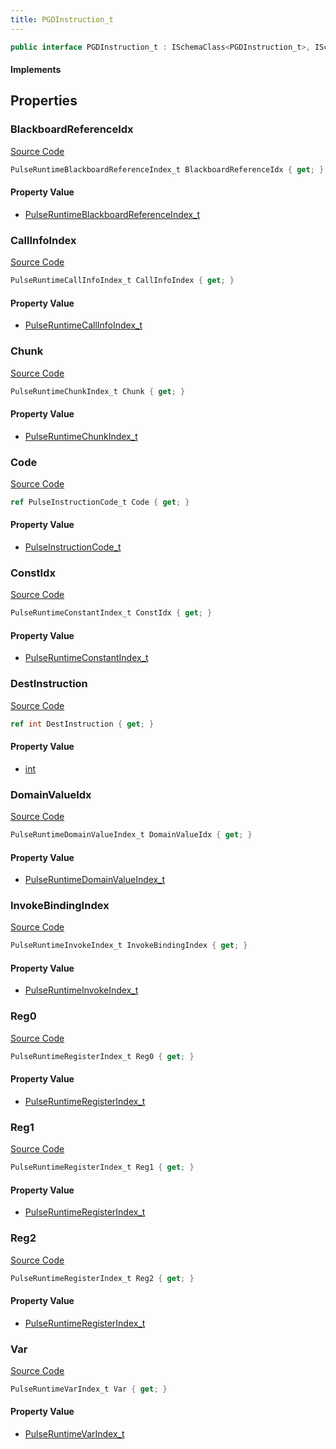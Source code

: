 ```yaml
---
title: PGDInstruction_t
---
```


```csharp
public interface PGDInstruction_t : ISchemaClass<PGDInstruction_t>, ISchemaField, ISchemaClass, INativeHandle
```

#### Implements

## Properties

### BlackboardReferenceIdx

[Source Code](https://github.com/swiftly-solution/swiftlys2/blob/main/managed/src/SwiftlyS2.Generated/Schemas/Interfaces/PGDInstruction_t.cs#L39)

```csharp
PulseRuntimeBlackboardReferenceIndex_t BlackboardReferenceIdx { get; }
```

#### Property Value

- [PulseRuntimeBlackboardReferenceIndex_t](/docs/api/shared/schemadefinitions/pulseruntimeblackboardreferenceindex_t)

### CallInfoIndex

[Source Code](https://github.com/swiftly-solution/swiftlys2/blob/main/managed/src/SwiftlyS2.Generated/Schemas/Interfaces/PGDInstruction_t.cs#L33)

```csharp
PulseRuntimeCallInfoIndex_t CallInfoIndex { get; }
```

#### Property Value

- [PulseRuntimeCallInfoIndex_t](/docs/api/shared/schemadefinitions/pulseruntimecallinfoindex_t)

### Chunk

[Source Code](https://github.com/swiftly-solution/swiftlys2/blob/main/managed/src/SwiftlyS2.Generated/Schemas/Interfaces/PGDInstruction_t.cs#L29)

```csharp
PulseRuntimeChunkIndex_t Chunk { get; }
```

#### Property Value

- [PulseRuntimeChunkIndex_t](/docs/api/shared/schemadefinitions/pulseruntimechunkindex_t)

### Code

[Source Code](https://github.com/swiftly-solution/swiftlys2/blob/main/managed/src/SwiftlyS2.Generated/Schemas/Interfaces/PGDInstruction_t.cs#L17)

```csharp
ref PulseInstructionCode_t Code { get; }
```

#### Property Value

- [PulseInstructionCode_t](/docs/api/shared/schemadefinitions/pulseinstructioncode_t)

### ConstIdx

[Source Code](https://github.com/swiftly-solution/swiftlys2/blob/main/managed/src/SwiftlyS2.Generated/Schemas/Interfaces/PGDInstruction_t.cs#L35)

```csharp
PulseRuntimeConstantIndex_t ConstIdx { get; }
```

#### Property Value

- [PulseRuntimeConstantIndex_t](/docs/api/shared/schemadefinitions/pulseruntimeconstantindex_t)

### DestInstruction

[Source Code](https://github.com/swiftly-solution/swiftlys2/blob/main/managed/src/SwiftlyS2.Generated/Schemas/Interfaces/PGDInstruction_t.cs#L31)

```csharp
ref int DestInstruction { get; }
```

#### Property Value

- [int](https://learn.microsoft.com/dotnet/api/system.int32)

### DomainValueIdx

[Source Code](https://github.com/swiftly-solution/swiftlys2/blob/main/managed/src/SwiftlyS2.Generated/Schemas/Interfaces/PGDInstruction_t.cs#L37)

```csharp
PulseRuntimeDomainValueIndex_t DomainValueIdx { get; }
```

#### Property Value

- [PulseRuntimeDomainValueIndex_t](/docs/api/shared/schemadefinitions/pulseruntimedomainvalueindex_t)

### InvokeBindingIndex

[Source Code](https://github.com/swiftly-solution/swiftlys2/blob/main/managed/src/SwiftlyS2.Generated/Schemas/Interfaces/PGDInstruction_t.cs#L27)

```csharp
PulseRuntimeInvokeIndex_t InvokeBindingIndex { get; }
```

#### Property Value

- [PulseRuntimeInvokeIndex_t](/docs/api/shared/schemadefinitions/pulseruntimeinvokeindex_t)

### Reg0

[Source Code](https://github.com/swiftly-solution/swiftlys2/blob/main/managed/src/SwiftlyS2.Generated/Schemas/Interfaces/PGDInstruction_t.cs#L21)

```csharp
PulseRuntimeRegisterIndex_t Reg0 { get; }
```

#### Property Value

- [PulseRuntimeRegisterIndex_t](/docs/api/shared/schemadefinitions/pulseruntimeregisterindex_t)

### Reg1

[Source Code](https://github.com/swiftly-solution/swiftlys2/blob/main/managed/src/SwiftlyS2.Generated/Schemas/Interfaces/PGDInstruction_t.cs#L23)

```csharp
PulseRuntimeRegisterIndex_t Reg1 { get; }
```

#### Property Value

- [PulseRuntimeRegisterIndex_t](/docs/api/shared/schemadefinitions/pulseruntimeregisterindex_t)

### Reg2

[Source Code](https://github.com/swiftly-solution/swiftlys2/blob/main/managed/src/SwiftlyS2.Generated/Schemas/Interfaces/PGDInstruction_t.cs#L25)

```csharp
PulseRuntimeRegisterIndex_t Reg2 { get; }
```

#### Property Value

- [PulseRuntimeRegisterIndex_t](/docs/api/shared/schemadefinitions/pulseruntimeregisterindex_t)

### Var

[Source Code](https://github.com/swiftly-solution/swiftlys2/blob/main/managed/src/SwiftlyS2.Generated/Schemas/Interfaces/PGDInstruction_t.cs#L19)

```csharp
PulseRuntimeVarIndex_t Var { get; }
```

#### Property Value

- [PulseRuntimeVarIndex_t](/docs/api/shared/schemadefinitions/pulseruntimevarindex_t)

